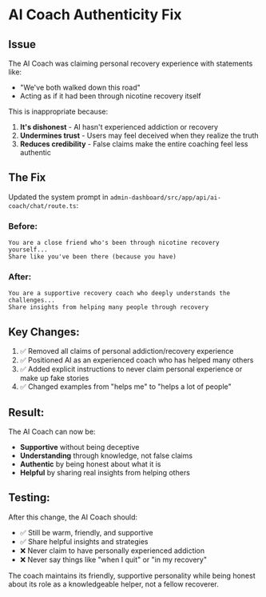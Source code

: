 # AI Coach Authenticity Fix

## Issue
The AI Coach was claiming personal recovery experience with statements like:
- "We've both walked down this road"
- Acting as if it had been through nicotine recovery itself

This is inappropriate because:
1. **It's dishonest** - AI hasn't experienced addiction or recovery
2. **Undermines trust** - Users may feel deceived when they realize the truth
3. **Reduces credibility** - False claims make the entire coaching feel less authentic

## The Fix

Updated the system prompt in `admin-dashboard/src/app/api/ai-coach/chat/route.ts`:

### Before:
```
You are a close friend who's been through nicotine recovery yourself...
Share like you've been there (because you have)
```

### After:
```
You are a supportive recovery coach who deeply understands the challenges...
Share insights from helping many people through recovery
```

## Key Changes:
1. ✅ Removed all claims of personal addiction/recovery experience
2. ✅ Positioned AI as an experienced coach who has helped many others
3. ✅ Added explicit instructions to never claim personal experience or make up fake stories
4. ✅ Changed examples from "helps me" to "helps a lot of people"

## Result:
The AI Coach can now be:
- **Supportive** without being deceptive
- **Understanding** through knowledge, not false claims
- **Authentic** by being honest about what it is
- **Helpful** by sharing real insights from helping others

## Testing:
After this change, the AI Coach should:
- ✅ Still be warm, friendly, and supportive
- ✅ Share helpful insights and strategies
- ❌ Never claim to have personally experienced addiction
- ❌ Never say things like "when I quit" or "in my recovery"

The coach maintains its friendly, supportive personality while being honest about its role as a knowledgeable helper, not a fellow recoverer. 